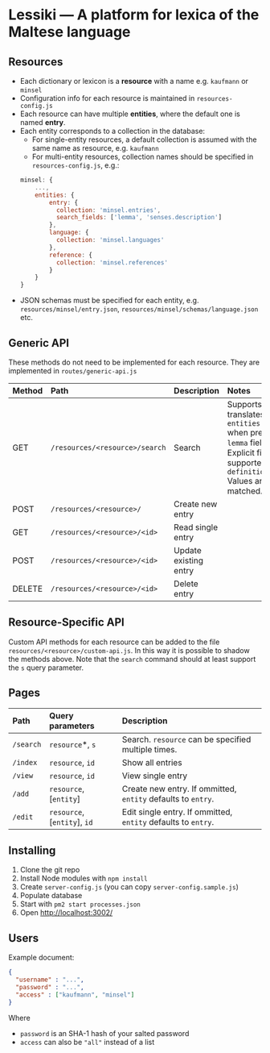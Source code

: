 # Lessiki — A platform for lexica of the Maltese language

## Resources

- Each dictionary or lexicon is a **resource** with a name e.g. `kaufmann` or `minsel`
- Configuration info for each resource is maintained in `resources-config.js`
- Each resource can have multiple **entities**, where the default one is named **entry**.
- Each entity corresponds to a collection in the database:
  - For single-entity resources, a default collection is assumed with the same name as resource, e.g. `kaufmann`
  - For multi-entity resources, collection names should be specified in `resources-config.js`, e.g.:
  ```js
  minsel: {
      ...,
      entities: {
          entry: {
            collection: 'minsel.entries',
            search_fields: ['lemma', 'senses.description']
          },
          language: {
            collection: 'minsel.languages'
          },
          reference: {
            collection: 'minsel.references'
          }
      }
  }
  ```
- JSON schemas must be specified for each entity, e.g. `resources/minsel/entry.json`, `resources/minsel/schemas/language.json` etc.

## Generic API

These methods do not need to be implemented for each resource.
They are implemented in `routes/generic-api.js`

| Method | Path                           | Description           | Notes                                                                                                                                                                                                                                       |
|:-------|:-------------------------------|:----------------------|:--------------------------------------------------------------------------------------------------------------------------------------------------------------------------------------------------------------------------------------------|
| GET    | `/resources/<resource>/search` | Search                | Supports `s` parameter which translates to fields in `entities.entry.search_fields` when present, else just the `lemma` field.<br/>Explicit field names also supported, e.g. `?definitions.gloss=Fleisch`<br/>Values are substring-matched. |
| POST   | `/resources/<resource>/`       | Create new entry      |                                                                                                                                                                                                                                             |
| GET    | `/resources/<resource>/<id>`   | Read single entry     |                                                                                                                                                                                                                                             |
| POST   | `/resources/<resource>/<id>`   | Update existing entry |                                                                                                                                                                                                                                             |
| DELETE | `/resources/<resource>/<id>`   | Delete entry          |                                                                                                                                                                                                                                             |

## Resource-Specific API

Custom API methods for each resource can be added to the file `resources/<resource>/custom-api.js`.
In this way it is possible to shadow the methods above.
Note that the `search` command should at least support the `s` query parameter.

## Pages

| Path      | Query parameters             | Description                                                   |
|:----------|:-----------------------------|:--------------------------------------------------------------|
| `/search` | `resource`*, `s`             | Search. `resource` can be specified multiple times.           |
| `/index`  | `resource`, `id`             | Show all entries                                              |
| `/view`   | `resource`, `id`             | View single entry                                             |
| `/add`    | `resource`, [`entity`]       | Create new entry. If ommitted, `entity` defaults to `entry`.  |
| `/edit`   | `resource`, [`entity`], `id` | Edit single entry. If ommitted, `entity` defaults to `entry`. |

## Installing

1. Clone the git repo
1. Install Node modules with `npm install`
1. Create `server-config.js` (you can copy `server-config.sample.js`)
1. Populate database
1. Start with `pm2 start processes.json`
1. Open <http://localhost:3002/>

## Users

Example document:

```json
{
  "username" : "...",
  "password" : "...",
  "access" : ["kaufmann", "minsel"]
}
```

Where
 - `password` is an SHA-1 hash of your salted password
 - `access` can also be `"all"` instead of a list
